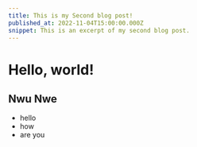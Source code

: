 ```yaml
---
title: This is my Second blog post!
published_at: 2022-11-04T15:00:00.000Z
snippet: This is an excerpt of my second blog post.
---
```


# Hello, world!

## Nwu Nwe

- hello
- how
- are you
